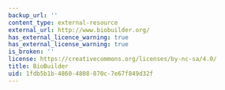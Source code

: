 ```yaml
---
backup_url: ''
content_type: external-resource
external_url: http://www.biobuilder.org/
has_external_licence_warning: true
has_external_license_warning: true
is_broken: ''
license: https://creativecommons.org/licenses/by-nc-sa/4.0/
title: BioBuilder
uid: 1fdb5b1b-4860-4808-870c-7e67f849d32f
---
```

